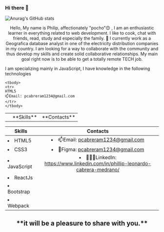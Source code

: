 ### Hi there 👋

<!--
**pcabreram1234/pcabreram1234** is a ✨ _special_ ✨ repository because its `README.md` (this file) appears on your GitHub profile.

Here are some ideas to get you started:

- 🔭 I’m currently working on ...
- 🌱 I’m currently learning ...
- 👯 I’m looking to collaborate on ...
- 🤔 I’m looking for help with ...
- 💬 Ask me about ...
- 📫 How to reach me: ...
- 😄 Pronouns: ...
- ⚡ Fun fact: ...
-->

![Anurag's GitHub stats](https://github-readme-stats.vercel.app/api?username=pcabreram1234&show_icons=true&theme=dark)

<p align="center">Hello, My name is Philip, affectionately "pocho"😊 , I am an enthusiastic learner in everything related to web development. I like to cook, chat with friends, read, study and especially the family. 🔭 I currently work as a Geografica database analyst in one of the electricity distribution companies in my country. I am looking for a way to collaborate with the community and thus develop my skills and create solid collaborative relationships. My main goal right now is to be able to get a totally remote TECH job.<p/>

I am specializing mainly in JavaScript, I have knowledge in the following technologies </br>

<table>
    <th>
        <td>**Skills**</td>
        <td>**Contacts**</td>
    </th>
    
    <tbody>
    <tr>
    HTML5
    📫Email: pcabreram1234@gmail.com
    </tr>
    </tbody>
    
</table>

| **Skills**        | **Contacts**      |
| ------------- |:-------------:|
|   <li>HTML5</li>       |  <li>📫Email: pcabreram1234@gmail.com</li>                                               |
|   <li>CSS3</li>        |  <li>🎨Figma: pcabreram1234@gmail.com</li>                                               | 
|   <li>JavaScript</li>  |  <li>👩🏽‍✈️LinkedIn: https://www.linkedin.com/in/phillip-leonardo-cabrera-medrano/</li>      |
|   <li>ReactJs</li>     
|   <li>Bootstrap</li>   
|   <li>Webpack</li>     

<h2 align="center">
**it will be a pleasure to share with you.**
</h2>




